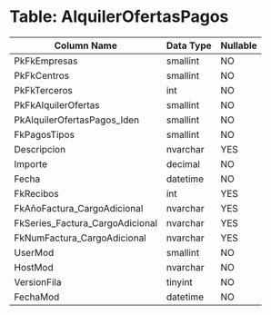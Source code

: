 # Table: AlquilerOfertasPagos

| Column Name | Data Type | Nullable |
|-------------|-----------|----------|
| PkFkEmpresas | smallint | NO |
| PkFkCentros | smallint | NO |
| PkFkTerceros | int | NO |
| PkFkAlquilerOfertas | smallint | NO |
| PkAlquilerOfertasPagos_Iden | smallint | NO |
| FkPagosTipos | smallint | NO |
| Descripcion | nvarchar | YES |
| Importe | decimal | NO |
| Fecha | datetime | NO |
| FkRecibos | int | YES |
| FkAñoFactura_CargoAdicional | nvarchar | YES |
| FkSeries_Factura_CargoAdicional | nvarchar | YES |
| FkNumFactura_CargoAdicional | nvarchar | YES |
| UserMod | smallint | NO |
| HostMod | nvarchar | NO |
| VersionFila | tinyint | NO |
| FechaMod | datetime | NO |
